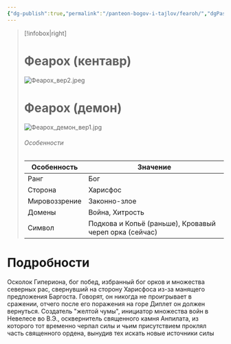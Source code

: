 ```yaml
---
{"dg-publish":true,"permalink":"/panteon-bogov-i-tajlov/fearoh/","dgPassFrontmatter":true}
---
```


> [!infobox|right]
> # Феарох (кентавр)
> ![Феарох_вер2.jpeg](/img/user/%D0%A4%D0%B5%D0%B0%D1%80%D0%BE%D1%85_%D0%B2%D0%B5%D1%802.jpeg)
> # Феарох (демон)
> ![Феарох_демон_вер1.jpg](/img/user/%D0%A4%D0%B5%D0%B0%D1%80%D0%BE%D1%85_%D0%B4%D0%B5%D0%BC%D0%BE%D0%BD_%D0%B2%D0%B5%D1%801.jpg)
> ###### Особенности
> | Особенность | Значение |
> | ---- | ---- |
> | Ранг |Бог |
> | Сторона | Харисфос |
> | Мировоззрение | Законно-злое |
> | Домены |Война, Хитрость|
> |Символ| Подкова и Копьё (раньше), Кровавый череп орка (сейчас)|

# Подробности

Осколок Гипериона, бог побед, избранный бог орков и множества северных рас, свернувший на сторону Харисфоса из-за манящего предложения Баргоста. Говорят, он никогда не проигрывает в сражении, отчего после его поражения на горе Диплет он должен вернуться. Создатель "желтой чумы", инициатор множества войн в Невелесе во В.Э., осквернитель священного камня Анпилата, из которого тот временно черпал силы и чьим присутствием проклял часть священного ордена, вынудив тех искать новые источники силы